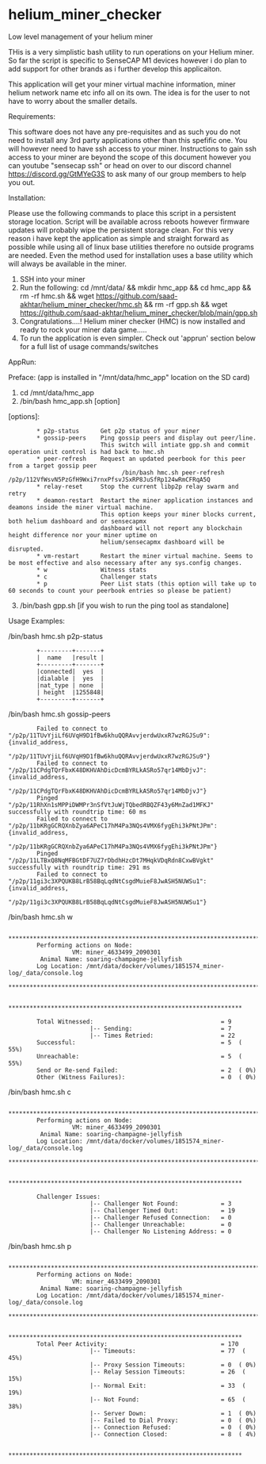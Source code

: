 # helium_miner_checker
Low level management of your helium miner

THis is a very simplistic bash utility to run operations on your Helium miner. So far the script is specific to SenseCAP M1 devices however i do plan to add support for other brands as i further develop this applicaiton.

This application will get your miner virtual machine information, miner helium network name etc info all on its own. The idea is for the user to not have to worry about the smaller details.

Requirements:

This software does not have any pre-requisites and as such you do not need to install any 3rd party applications other than this spefific one. You will however need to have ssh access to your miner. Instructions to gain ssh access to your miner are beyond the scope of this document however you can youtube "sensecap ssh" or head on over to our discord channel https://discord.gg/GtMYeG3S to ask many of our group members to help you out.

Installation:

Please use the following commands to place this script in a persistent storage location. Script will be available across reboots however firmware updates will probably wipe the persistent storage clean. For this very reason i have kept the application as simple and straight forward as possible while using all of linux base utilities therefore no outside programs are needed. Even the method used for installation uses a base utility which will always be available in the miner.

1) SSH into your miner
2) Run the following: cd /mnt/data/ && mkdir hmc_app && cd hmc_app && rm -rf hmc.sh && wget https://github.com/saad-akhtar/helium_miner_checker/hmc.sh && rm -rf gpp.sh && wget https://github.com/saad-akhtar/helium_miner_checker/blob/main/gpp.sh
3) Congratulations....! Helium miner checker (HMC) is now installed and ready to rock your miner data game.....
4) To run the application is even simpler. Check out 'apprun' section below for a full list of usage commands/switches

AppRun:

Preface: (app is installed in "/mnt/data/hmc_app" location on the SD card)
1) cd /mnt/data/hmc_app
2) /bin/bash hmc_app.sh [option]

  [options]:
  
            * p2p-status      Get p2p status of your miner
            * gossip-peers    Ping gossip peers and display out peer/line.
                              This switch will intiate gpp.sh and commit operation unit control is had back to hmc.sh
            * peer-refresh    Request an updated peerbook for this peer from a target gossip peer
                                    /bin/bash hmc.sh peer-refresh /p2p/112VfWsvN5PzGfH9Wxi7rnxPfsvJSxRP8JuSfRp124wRmCFRqA5Q
            * relay-reset     Stop the current libp2p relay swarm and retry
            * deamon-restart  Restart the miner application instances and deamons inside the miner virtual machine. 
                              This option keeps your miner blocks current, both helium dashboard and or sensecapmx 
                              dashboard will not report any blockchain height difference nor your miner uptime on 
                              helium/sensecapmx dashboard will be disrupted.
            * vm-restart      Restart the miner virtual machine. Seems to be most effective and also necessary after any sys.config changes.
            * w               Witness stats
            * c               Challenger stats
            * p               Peer List stats (this option will take up to 60 seconds to count your peerbook entries so please be patient)
 
3) /bin/bash gpp.sh           [if you wish to run the ping tool as standalone]
 
Usage Examples:

  /bin/bash hmc.sh p2p-status

            +---------+-------+
            |  name   |result |
            +---------+-------+
            |connected|  yes  |
            |dialable |  yes  |
            |nat_type | none  |
            | height  |1255848|
            +---------+-------+

  /bin/bash hmc.sh gossip-peers
  
            Failed to connect to "/p2p/11TUvYjiLf6UVqH9D1fBw6khuQQRAvvjerdwUxxR7wzRGJSu9": {invalid_address,
                                                                                "/p2p/11TUvYjiLf6UVqH9D1fBw6khuQQRAvvjerdwUxxR7wzRGJSu9"}
            Failed to connect to "/p2p/11CPdgTQrFbxK48DKHVAhDicDcmBYRLkASRo57qr14MbDjvJ": {invalid_address,
                                                                                           "/p2p/11CPdgTQrFbxK48DKHVAhDicDcmBYRLkASRo57qr14MbDjvJ"}
            Pinged "/p2p/11RhXn1sMPPiDWMPr3nSfVtJuWjTQbedRBQZF43y6MnZad1MFKJ" successfully with roundtrip time: 60 ms
            Failed to connect to "/p2p/11bKRgGCRQXnbZya6APeC17hM4Pa3NQs4VMX6fygEhi3kPNtJPm": {invalid_address,
                                                                                              "/p2p/11bKRgGCRQXnbZya6APeC17hM4Pa3NQs4VMX6fygEhi3kPNtJPm"}
            Pinged "/p2p/11LTBxQ8NqMFBGtDF7UZ7rDbdhHzcDt7MHqkVDqRdn8CxwBVgkt" successfully with roundtrip time: 291 ms
            Failed to connect to "/p2p/11gi3c3XPQUKB8LrB58BqLqdNtCsgdMuieF8JwASH5NUWSu1": {invalid_address,
                                                                                           "/p2p/11gi3c3XPQUKB8LrB58BqLqdNtCsgdMuieF8JwASH5NUWSu1"}

  /bin/bash hmc.sh w
  
            ****************************************************************************
            Performing actions on Node:
                      VM: miner_4633499_2090301
             Animal Name: soaring-champagne-jellyfish
            Log Location: /mnt/data/docker/volumes/1851574_miner-log/_data/console.log
            ****************************************************************************

            ******************************************************************

            Total Witnessed:                                    = 9
                           |-- Sending:                         = 7
                           |-- Times Retried:                   = 22
            Successful:                                         = 5  ( 55%)
            Unreachable:                                        = 5  ( 55%)
            Send or Re-send Failed:                             = 2  ( 0%)
            Other (Witness Failures):                           = 0  ( 0%)


  /bin/bash hmc.sh c
  
            ****************************************************************************
            Performing actions on Node:
                      VM: miner_4633499_2090301
             Animal Name: soaring-champagne-jellyfish
            Log Location: /mnt/data/docker/volumes/1851574_miner-log/_data/console.log
            ****************************************************************************

            ******************************************************************

            Challenger Issues:
                           |-- Challenger Not Found:            = 3
                           |-- Challenger Timed Out:            = 19
                           |-- Challenger Refused Connection:   = 0
                           |-- Challenger Unreachable:          = 0
                           |-- Challenger No Listening Address: = 0
                           

  /bin/bash hmc.sh p
  
            ****************************************************************************
            Performing actions on Node:
                      VM: miner_4633499_2090301
             Animal Name: soaring-champagne-jellyfish
            Log Location: /mnt/data/docker/volumes/1851574_miner-log/_data/console.log
            ****************************************************************************

            ******************************************************************
            Total Peer Activity:                                = 170
                           |-- Timeouts:                        = 77  ( 45%)
                           |-- Proxy Session Timeouts:          = 0  ( 0%)
                           |-- Relay Session Timeouts:          = 26  ( 15%)
                           |-- Normal Exit:                     = 33  ( 19%)
                           |-- Not Found:                       = 65  ( 38%)
                           |-- Server Down:                     = 1  ( 0%)
                           |-- Failed to Dial Proxy:            = 0  ( 0%)
                           |-- Connection Refused:              = 0  ( 0%)
                           |-- Connection Closed:               = 8  ( 4%)

            ******************************************************************
          
          
